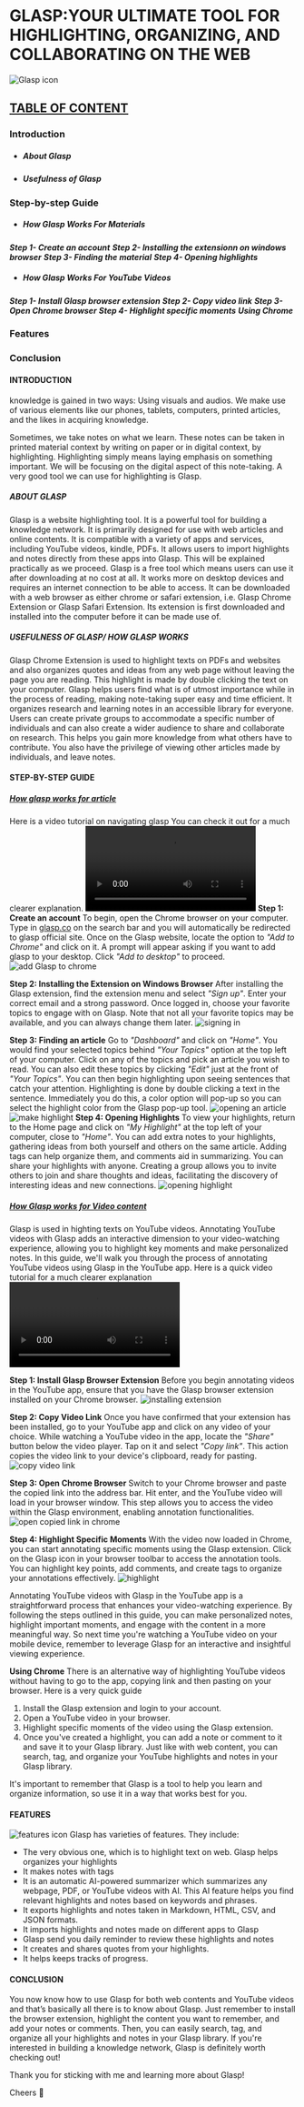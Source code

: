 # GLASP:YOUR ULTIMATE TOOL FOR HIGHLIGHTING, ORGANIZING, AND COLLABORATING ON THE WEB
![Glasp icon](image-2.png)
## <ins> TABLE OF CONTENT
### Introduction
* ##### About Glasp
* ##### Usefulness of Glasp
### Step-by-step Guide
* ##### How Glasp Works For Materials
**_Step 1- Create an account_**
**_Step 2- Installing the extensionn on windows browser_**
**_Step 3- Finding the material_**
**_Step 4- Opening highlights_**
  * ##### How Glasp Works For YouTube Videos
**_Step 1- Install Glasp browser extension_**
**_Step 2- Copy video link_**
**_Step 3- Open Chrome browser_**
**_Step 4- Highlight specific moments_**
**_Using Chrome_**
### Features
### Conclusion

#### INTRODUCTION  


knowledge is gained in two ways: Using visuals and audios. We make use of various elements like our phones, tablets, computers, printed articles, and the likes in acquiring knowledge.

Sometimes, we take notes on what we learn. These notes can be taken in printed material context by writing on paper or in digital context, by highlighting. Highlighting simply means laying emphasis on something important. We will be focusing on the digital aspect of this note-taking. A very good tool we can use for highlighting is Glasp.

##### ABOUT GLASP

Glasp is a website highlighting tool. It is a powerful tool for building a knowledge network. It is primarily designed for use with web articles and online contents. 
It is compatible with a variety of apps and services, including YouTube videos, kindle, PDFs. 
It allows users to import highlights and notes directly from these apps into Glasp. 
This will be explained practically as we proceed. Glasp is a free tool which means users can use it after downloading at no cost at all. 
It works more on desktop devices and requires an internet connection to be able to access. 
It can be downloaded with a web browser as either chrome or safari extension, i.e. Glasp Chrome Extension or Glasp Safari Extension. Its extension is first downloaded and installed into the computer before it can be made use of.

##### USEFULNESS OF GLASP/ HOW GLASP WORKS


Glasp Chrome Extension is used to highlight texts on PDFs and websites and also organizes quotes and ideas from any web page without leaving the page you are reading. This highlight is made by double clicking the text on your computer. Glasp helps users find what is of utmost importance while in the process of reading, making note-taking super easy and time efficient. 
It organizes research and learning notes in an accessible library for everyone. Users can create private groups to accommodate a specific number of individuals and can also create a wider audience to share and collaborate on research.
This helps you gain more knowledge from what others have to contribute. You also have the privilege of viewing other articles made by individuals, and leave notes.

#### STEP-BY-STEP GUIDE	


##### <ins>_How glasp works for article_ 

Here is a video tutorial on navigating glasp
You can check it out for a much clearer explanation.
<video controls src="WhatsApp Video 2024-04-29 at 02.52.49_ae3edd91.mp4" title="Glasp tutorial"></video>
**Step 1: Create an account**
To begin, open the Chrome browser on your computer.  Type in [glasp.co](www.glasp.co) on the search bar and you will automatically be redirected to glasp official site.
Once on the Glasp website, locate the option to _"Add to Chrome"_ and click on it. A prompt will appear asking if you want to add glasp to your desktop. Click _"Add to desktop"_ to proceed.
![add Glasp to chrome](<WhatsApp Image 2024-04-29 at 02.57.55_dbc535ec.jpg>)

**Step 2: Installing the Extension on Windows Browser**
After installing the Glasp extension, find the extension menu and select _"Sign up"_. Enter your correct email and a strong password.
Once logged in, choose your favorite topics to engage with on Glasp. 
Note that not all your favorite topics may be available, and you can always change them later.
![signing in](<WhatsApp Image 2024-04-29 at 02.57.55_8f1a4a6b.jpg>)

**Step 3: Finding an article** 
Go to _"Dashboard"_ and click on _"Home"_. You would find your selected topics behind _"Your Topics"_ option at the top left of your computer. Click on any of the topics and pick an article you wish to read. You can also edit these topics by clicking _"Edit"_ just at the front of _"Your Topics"_.
You can then begin highlighting upon seeing sentences that catch your attention. Highlighting is done by double clicking a text in the sentence. Immediately you do this, a color option will pop-up so you can select the highlight color from the Glasp pop-up tool.
 ![opening an article](<WhatsApp Image 2024-04-29 at 02.57.55_8f9703d8.jpg>)
![make highlight](<WhatsApp Image 2024-04-29 at 02.57.56_d28efbab.jpg>)
**Step 4: Opening Highlights**
To view your highlights, return to the Home page and click on _"My Highlight"_ at the top left of your computer, close to _"Home"_.
You can add extra notes to your highlights, gathering ideas from both yourself and others on the same article. 
Adding tags can help organize them, and comments aid in summarizing.
You can share your highlights with anyone. Creating a group allows you to invite others to join and share thoughts and ideas, facilitating the discovery of interesting ideas and new connections.
![opening highlight](<WhatsApp Image 2024-04-29 at 02.57.56_eac23b5b.jpg>)


##### <ins>_How Glasp works for Video content_ 
Glasp is used in highting texts on YouTube videos.
Annotating YouTube videos with Glasp adds an interactive dimension to your video-watching experience, allowing you to highlight key moments and make personalized notes. In this guide, we'll walk you through the process of annotating YouTube videos using Glasp in the YouTube app.
Here is a quick video tutorial for a much clearer explanation 
<video controls src="WhatsApp Video 2024-04-29 at 00.20.51_6d2ded16.mp4" title="Glasp for YouTUBE"></video>

**Step 1: Install Glasp Browser Extension**
Before you begin annotating videos in the YouTube app, ensure that you have the Glasp browser extension installed on your Chrome browser.
![installing extension](<WhatsApp Image 2024-04-29 at 03.09.43_cde056bf.jpg>)

**Step 2: Copy Video Link**
Once you have confirmed that your extension has been installed, go to your YouTube app and click on any video of your choice. 
While watching a YouTube video in the app, locate the _"Share"_ button below the video player. Tap on it and select _"Copy link"_. This action copies the video link to your device's clipboard, ready for pasting.
![copy video link](image-3.png)

**Step 3: Open Chrome Browser**
Switch to your Chrome browser and paste the copied link into the address bar. Hit enter, and the YouTube video will load in your browser window. This step allows you to access the video within the Glasp environment, enabling annotation functionalities.
![open copied link in chrome](<WhatsApp Image 2024-04-29 at 03.24.10_eceedc4b.jpg>)

**Step 4: Highlight Specific Moments**
With the video now loaded in Chrome, you can start annotating specific moments using the Glasp extension.
Click on the Glasp icon in your browser toolbar to access the annotation tools. You can highlight key points, add comments, and create tags to organize your annotations effectively. 
![highlight](<WhatsApp Image 2024-04-29 at 03.13.04_0cc0ca0f.jpg>)

Annotating YouTube videos with Glasp in the YouTube app is a straightforward process that enhances your video-watching experience. By following the steps outlined in this guide, you can make personalized notes, highlight important moments, and engage with the content in a more meaningful way. So next time you're watching a YouTube video on your mobile device, remember to leverage Glasp for an interactive and insightful viewing experience. 

**Using Chrome**
There is an alternative way of highlighting YouTube videos without having to go to the app, copying link and then pasting on your browser. 
Here is a very quick guide

1. Install the Glasp extension and login to your account.
2. Open a YouTube video in your browser.
3. Highlight specific moments of the video using the Glasp extension.
4. Once you've created a highlight, you can add a note or comment to it and save it to your Glasp library. Just like with web content, you can search, tag, and organize your YouTube highlights and notes in your Glasp library.

It's important to remember that Glasp is a tool to help you learn and organize information, so use it in a way that works best for you.

#### FEATURES
![features icon](image-1.png)
Glasp has varieties of features. They include: 
* 	The very obvious one, which is to highlight text on web. Glasp helps organizes your highlights 
*	It makes notes with tags 
*	It is an automatic AI-powered summarizer which summarizes any webpage, PDF, or YouTube videos with AI. This AI feature helps you find relevant highlights and notes based on keywords and phrases. 
* 	It exports highlights and notes taken in Markdown, HTML, CSV, and JSON formats. 
*	It imports highlights and notes made on different apps to Glasp 
*	Glasp send you daily reminder to review these highlights and notes
*	It creates and shares quotes from your highlights. 
*	It helps keeps tracks of progress. 

#### CONCLUSION


You now know how to use Glasp for both web contents and YouTube videos and that’s basically all there is to know about Glasp.  Just remember to install the browser extension, highlight the content you want to remember, and add your notes or comments. Then, you can easily search, tag, and organize all your highlights and notes in your Glasp library. If you're interested in building a knowledge network, Glasp is definitely worth checking out!

Thank you for sticking with me and learning more about Glasp! 

Cheers 🥂
